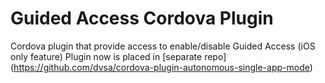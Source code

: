 # Guided Access Cordova Plugin

Cordova plugin that provide access to enable/disable Guided Access (iOS only feature)
Plugin now is placed in [separate repo] (https://github.com/dvsa/cordova-plugin-autonomous-single-app-mode)
  
